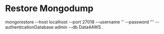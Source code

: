 # Restore Mongodump

mongorestore --host localhost --port 27018 --username '<username>' --password '<password>'' --authenticationDatabase admin --db Data4AWS .